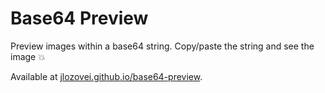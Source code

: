 # Base64 Preview
Preview images within a base64 string. Copy/paste the string and see the image :boom:

Available at [jlozovei.github.io/base64-preview](https://jlozovei.github.io/base64-preview).
